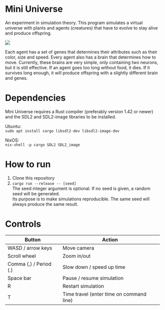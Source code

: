 # Mini Universe

An experiment in simulation theory. This program simulates a virtual universe
with plants and agents (creatures) that have to evolve to stay alive and
produce offspring.

![](https://cuiter.me/ext/mini-universe.png)

Each agent has a set of genes that determines their attributes such as their
color, size and speed. Every agent also has a brain that determines how to
move. Currently, these brains are very simple, only containing two neurons, but
it is still effective.
If an agent goes too long without food, it dies. If it survives long enough,
it will produce offspring with a slightly different brain and genes.

# Dependencies

Mini Universe requires a Rust compiler (preferably version 1.42 or newer) and
the SDL2 and SDL2-image libraries to be installed.

Ubuntu:  
`sudo apt install cargo libsdl2-dev libsdl2-image-dev`

NixOS:  
`nix-shell -p cargo SDL2 SDL2_image`

# How to run

1. Clone this repository
2. `cargo run --release -- [seed]`  
   The seed integer argument is optional. If no seed is given, a random seed
   will be generated.  
   Its purpose is to make simulations reproducible. The same seed
   will always produce the same result.

# Controls

| Button                   | Action                                   |
|--------------------------|------------------------------------------|
| WASD / arrow keys        | Move camera                              |
| Scroll wheel             | Zoom in/out                              |
| Comma (,) / Period (.)   | Slow down / speed up time                |
| Space bar                | Pause / resume simulation               |
| R                        | Restart simulation                       |
| T                        | Time travel (enter time on command line) |
